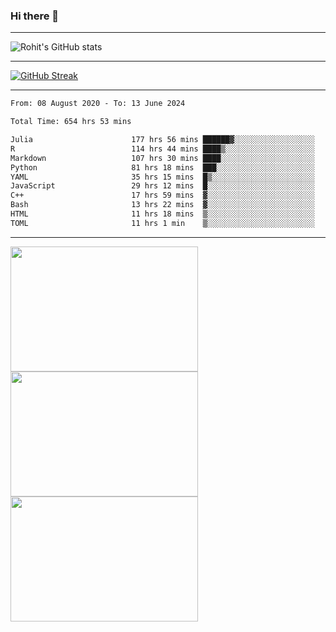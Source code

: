 ### Hi there 👋

<hr/>

![Rohit's GitHub stats](https://github-readme-stats.vercel.app/api?username=RohitRathore1&show_icons=true&theme=transparent)

<hr/>

[![GitHub Streak](http://github-readme-streak-stats.herokuapp.com?user=RohitRathore1&theme=dark&mode=weekly)](https://git.io/streak-stats)

<hr/>

<!--START_SECTION:waka-->

```txt
From: 08 August 2020 - To: 13 June 2024

Total Time: 654 hrs 53 mins

Julia                      177 hrs 56 mins ██████▓░░░░░░░░░░░░░░░░░░   27.17 %
R                          114 hrs 44 mins ████▒░░░░░░░░░░░░░░░░░░░░   17.52 %
Markdown                   107 hrs 30 mins ████░░░░░░░░░░░░░░░░░░░░░   16.42 %
Python                     81 hrs 18 mins  ███░░░░░░░░░░░░░░░░░░░░░░   12.42 %
YAML                       35 hrs 15 mins  █▒░░░░░░░░░░░░░░░░░░░░░░░   05.38 %
JavaScript                 29 hrs 12 mins  █░░░░░░░░░░░░░░░░░░░░░░░░   04.46 %
C++                        17 hrs 59 mins  ▓░░░░░░░░░░░░░░░░░░░░░░░░   02.75 %
Bash                       13 hrs 22 mins  ▓░░░░░░░░░░░░░░░░░░░░░░░░   02.04 %
HTML                       11 hrs 18 mins  ▒░░░░░░░░░░░░░░░░░░░░░░░░   01.73 %
TOML                       11 hrs 1 min    ▒░░░░░░░░░░░░░░░░░░░░░░░░   01.68 %
```

<!--END_SECTION:waka-->

<hr/>

<p>
  <img src="https://wakatime.com/share/@TeAmp0is0N/0205e68a-e5ed-48bf-b870-3c94c1fa77d3.svg" width="300" height="200">
  <img src="https://wakatime.com/share/@TeAmp0is0N/3935ee43-08a3-493e-8b95-60c1f9204b15.svg" width="300" height="200">
  <img src="https://wakatime.com/share/@TeAmp0is0N/8717aacc-7340-44e0-abb1-987dc9823fcd.svg" width="300" height="200">
</p>




